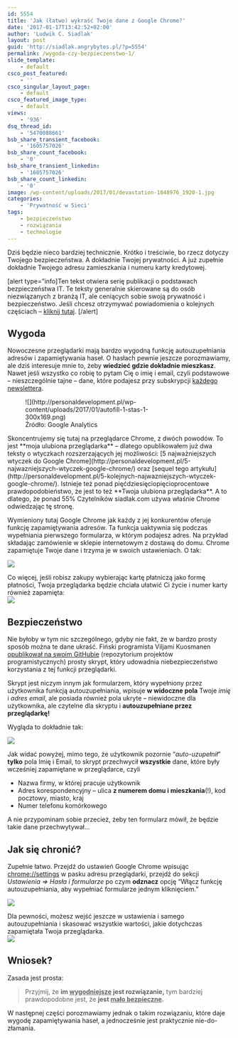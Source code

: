 ```yaml
---
id: 5554
title: 'Jak (łatwo) wykraść Twoje dane z Google Chrome?'
date: '2017-01-17T13:42:52+02:00'
author: 'Ludwik C. Siadlak'
layout: post
guid: 'http://siadlak.angrybytes.pl/?p=5554'
permalink: /wygoda-czy-bezpieczenstwo-1/
slide_template:
    - default
csco_post_featured:
    - ''
csco_singular_layout_page:
    - default
csco_featured_image_type:
    - default
views:
    - '936'
dsq_thread_id:
    - '5470088661'
bsb_share_transient_facebook:
    - '1605757026'
bsb_share_count_facebook:
    - '0'
bsb_share_transient_linkedin:
    - '1605757026'
bsb_share_count_linkedin:
    - '0'
image: /wp-content/uploads/2017/01/devastation-1848976_1920-1.jpg
categories:
    - 'Prywatność w Sieci'
tags:
    - bezpieczeństwo
    - rozwiązania
    - technologie
---
```


Dziś będzie nieco bardziej technicznie. Krótko i treściwie, bo rzecz dotyczy Twojego bezpieczeństwa. A dokładnie Twojej prywatności. A już zupełnie dokładnie Twojego adresu zamieszkania i numeru karty kredytowej.

\[alert type=”info\]Ten tekst otwiera serię publikacji o podstawach bezpieczeństwa IT. Te teksty generalnie skierowane są do osób niezwiązanych z branżą IT, ale ceniących sobie swoją prywatność i bezpieczeństwo. Jeśli chcesz otrzymywać powiadomienia o kolejnych częściach – [kliknij tutaj](http://personaldevelopment.pl/powiadomienia-o-nowych-publikacjach/). \[/alert\]

## Wygoda

Nowoczesne przeglądarki mają bardzo wygodną funkcję autouzupełniania adresów i zapamiętywania haseł. O hasłach pewnie jeszcze porozmawiamy, ale dziś interesuje mnie to, żeby **wiedzieć gdzie dokładnie mieszkasz**. Nawet jeśli wszystko co robię to pytam Cię o imię i email, czyli podstawowe – nieszczególnie tajne – dane, które podajesz przy subskrypcji [każdego newslettera](http://personaldevelopment.pl/powiadomienia-o-nowych-publikacjach/).

<figure aria-describedby="caption-attachment-5556" class="wp-caption alignright" id="attachment_5556" style="width: 300px">![](http://personaldevelopment.pl/wp-content/uploads/2017/01/autofill-1-stas-1-300x169.png)<figcaption class="wp-caption-text" id="caption-attachment-5556">Źródło: Google Analytics</figcaption></figure>Skoncentrujemy się tutaj na przeglądarce Chrome, z dwóch powodów. To jest **moja ulubiona przeglądarka** – dlatego opublikowałem już dwa teksty o wtyczkach rozszerzających jej możliwości: [5 najważniejszych wtyczek do Google Chrome](http://personaldevelopment.pl/5-najwazniejszych-wtyczek-google-chrome/) oraz [sequel tego artykułu](http://personaldevelopment.pl/5-kolejnych-najwazniejszych-wtyczek-google-chrome/). Istnieje też ponad pięćdziesięciopięcioprocentowe prawdopodobieństwo, że jest to też **Twoja ulubiona przeglądarka**. A to dlatego, że ponad 55% Czytelników siadlak.com używa właśnie Chrome odwiedzając tę stronę.

Wymieniony tutaj Google Chrome jak każdy z jej konkurentów oferuje funkcję zapamiętywania adresów. Ta funkcja uaktywnia się podczas wypełniania pierwszego formularza, w którym podajesz adres. Na przykład składając zamówienie w sklepie internetowym z dostawą do domu. Chrome zapamiętuje Twoje dane i trzyma je w swoich ustawieniach. O tak:

 ![](http://personaldevelopment.pl/wp-content/uploads/2017/01/autofill-1_new1-1-1.png)

Co więcej, jeśli robisz zakupy wybierając kartę płatniczą jako formę płatności, Twoja przeglądarka będzie chciała ułatwić Ci życie i numer karty również zapamięta:  
![](http://personaldevelopment.pl/wp-content/uploads/2017/01/autofill-1_new2-1-1.png)

## Bezpieczeństwo

Nie byłoby w tym nic szczególnego, gdyby nie fakt, że w bardzo prosty sposób można te dane ukraść. Fiński programista Viljami Kuosmanen [opublikował na swoim GitHubie](https://github.com/anttiviljami/browser-autofill-phishing) (repozytorium projektów programistycznych) prosty skrypt, który udowadnia niebezpieczeństwo korzystania z tej funkcji przeglądarki.

Skrypt jest niczym innym jak formularzem, który wypełniony przez użytkownika funkcją autouzupełniania, wpisuje **w widoczne pola** Twoje *imię* i *adres email*, ale posiada również pola ukryte – niewidoczne dla użytkownika, ale czytelne dla skryptu i **autouzupełniane przez przeglądarkę!**

Wygląda to dokładnie tak:

![](http://personaldevelopment.pl/wp-content/uploads/2017/01/autofill-1-demo-1-1.gif)

Jak widać powyżej, mimo tego, że użytkownik pozornie “*auto-uzupełnił*” **tylko** pola Imię i Email, to skrypt przechwycił **wszystkie** dane, które były wcześniej zapamiętane w przeglądarce, czyli

- Nazwa firmy, w której pracuje użytkownik
- Adres korespondencyjny – ulica **z numerem domu i mieszkania**(!), kod pocztowy, miasto, kraj
- Numer telefonu komórkowego

A nie przypominam sobie przecież, żeby ten formularz mówił, że będzie takie dane przechwytywał…

## Jak się chronić?

Zupełnie łatwo. Przejdź do ustawień Google Chrome wpisując <chrome://settings> w pasku adresu przeglądarki, przejdź do sekcji *Ustawienia ⇒ Hasła i formularze*  po czym **odznacz** opcję “Włącz funkcję autouzupełniania, aby wypełniać formularze jednym kliknięciem.”

![](http://personaldevelopment.pl/wp-content/uploads/2017/01/autofill-10-10-1-1.png)

Dla pewności, możesz wejść jeszcze w ustawienia i samego autouzupełniania i skasować wszystkie wartości, jakie dotychczas zapamiętała Twoja przeglądarka.  
![](http://personaldevelopment.pl/wp-content/uploads/2017/01/autofill-13-1-1.png)

## Wniosek?

Zasada jest prosta:

> Przyjmij, że **im <span style="text-decoration: underline;">wygodniejsze</span> jest rozwiązanie,** tym bardziej prawdopodobne jest, że **jest <span style="text-decoration: underline;">mało bezpieczne</span>.**

W następnej części porozmawiamy jednak o takim rozwiązaniu, które daje wygodę zapamiętywania haseł, a jednocześnie jest praktycznie nie-do-złamania.